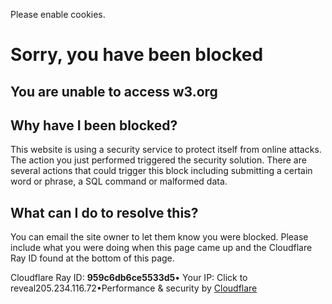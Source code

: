 Please enable cookies.

# Sorry, you have been blocked

## You are unable to access w3.org

## Why have I been blocked?

This website is using a security service to protect itself from online attacks. The action you just performed triggered the security solution. There are several actions that could trigger this block including submitting a certain word or phrase, a SQL command or malformed data.

## What can I do to resolve this?

You can email the site owner to let them know you were blocked. Please include what you were doing when this page came up and the Cloudflare Ray ID found at the bottom of this page.

Cloudflare Ray ID: **959c6db6ce5533d5**•
Your IP:
Click to reveal205.234.116.72•Performance & security by [Cloudflare](https://www.cloudflare.com/5xx-error-landing)